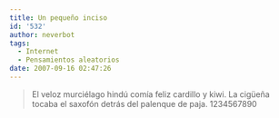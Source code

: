 ```yaml
---
title: Un pequeño inciso
id: '532'
author: neverbot
tags:
  - Internet
  - Pensamientos aleatorios
date: 2007-09-16 02:47:26
---
```


> El veloz murciélago hindú comía feliz cardillo y kiwi. La cigüeña tocaba el saxofón detrás del palenque de paja. 1234567890